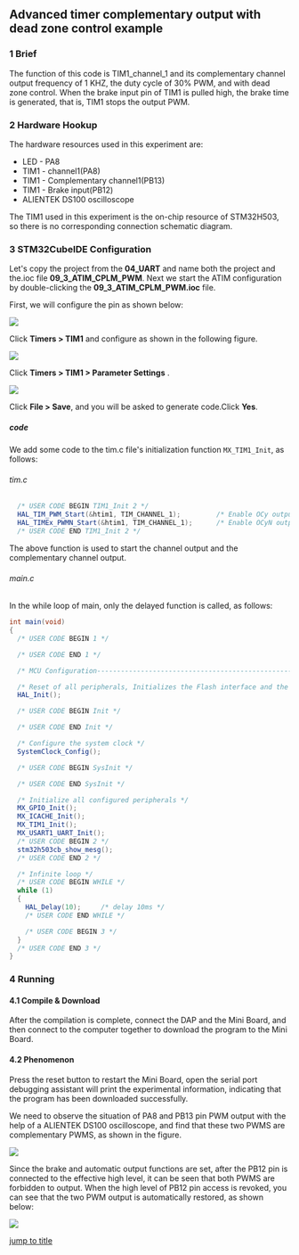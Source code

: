 ## Advanced timer complementary output with dead zone control example<a name="brief"></a>

### 1 Brief
The function of this code is TIM1_channel_1 and its complementary channel output frequency of 1 KHZ, the duty cycle of 30% PWM, and with dead zone control. When the brake input pin of TIM1 is pulled high, the brake time is generated, that is, TIM1 stops the output PWM.
### 2 Hardware Hookup
The hardware resources used in this experiment are:
+ LED - PA8
+ TIM1 - channel1(PA8)
+ TIM1 - Complementary channel1(PB13)
+ TIM1 - Brake input(PB12)
+ ALIENTEK DS100 oscilloscope

The TIM1 used in this experiment is the on-chip resource of STM32H503, so there is no corresponding connection schematic diagram.

### 3 STM32CubeIDE Configuration


Let's copy the project from the **04_UART** and name both the project and the.ioc file **09_3_ATIM_CPLM_PWM**. Next we start the ATIM configuration by double-clicking the **09_3_ATIM_CPLM_PWM.ioc** file.

First, we will configure the pin as shown below:

![](../../1_docs/3_figures/09_3_ATIM_CPLM_PWM/atim9.png)

Click **Timers > TIM1** and configure as shown in the following figure.

![](../../1_docs/3_figures/09_3_ATIM_CPLM_PWM/atim10.png)

Click **Timers > TIM1 > Parameter Settings** .

![](../../1_docs/3_figures/09_3_ATIM_CPLM_PWM/atim11.png)

Click **File > Save**, and you will be asked to generate code.Click **Yes**.

##### code
We add some code to the tim.c file's initialization function ``MX_TIM1_Init``, as follows:
###### tim.c
```c#
  /* USER CODE BEGIN TIM1_Init 2 */
  HAL_TIM_PWM_Start(&htim1, TIM_CHANNEL_1);         /* Enable OCy output. */
  HAL_TIMEx_PWMN_Start(&htim1, TIM_CHANNEL_1);      /* Enable OCyN output. */
  /* USER CODE END TIM1_Init 2 */
```
The above function is used to start the channel output and the complementary channel output.

###### main.c
In the while loop of main, only the delayed function is called, as follows:
```c#
int main(void)
{
  /* USER CODE BEGIN 1 */

  /* USER CODE END 1 */

  /* MCU Configuration--------------------------------------------------------*/

  /* Reset of all peripherals, Initializes the Flash interface and the Systick. */
  HAL_Init();

  /* USER CODE BEGIN Init */

  /* USER CODE END Init */

  /* Configure the system clock */
  SystemClock_Config();

  /* USER CODE BEGIN SysInit */

  /* USER CODE END SysInit */

  /* Initialize all configured peripherals */
  MX_GPIO_Init();
  MX_ICACHE_Init();
  MX_TIM1_Init();
  MX_USART1_UART_Init();
  /* USER CODE BEGIN 2 */
  stm32h503cb_show_mesg();
  /* USER CODE END 2 */

  /* Infinite loop */
  /* USER CODE BEGIN WHILE */
  while (1)
  {
    HAL_Delay(10);     /* delay 10ms */
    /* USER CODE END WHILE */

    /* USER CODE BEGIN 3 */
  }
  /* USER CODE END 3 */
}
```


### 4 Running
#### 4.1 Compile & Download
After the compilation is complete, connect the DAP and the Mini Board, and then connect to the computer together to download the program to the Mini Board.
#### 4.2 Phenomenon
Press the reset button to restart the Mini Board, open the serial port debugging assistant will print the experimental information, indicating that the program has been downloaded successfully.

We need to observe the situation of PA8 and PB13 pin PWM output with the help of a ALIENTEK DS100 oscilloscope, and find that these two PWMS are complementary PWMS, as shown in the figure.

![](../../1_docs/3_figures/09_3_ATIM_CPLM_PWM/atim12.png)

Since the brake and automatic output functions are set, after the PB12 pin is connected to the effective high level, it can be seen that both PWMS are forbidden to output. When the high level of PB12 pin access is revoked, you can see that the two PWM output is automatically restored, as shown below:

![](../../1_docs/3_figures/09_3_ATIM_CPLM_PWM/atim13.png)

[jump to title](#brief)
